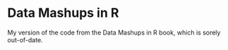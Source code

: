 # Data Mashups in R

My version of the code from the Data Mashups in R book, which is sorely out-of-date.
